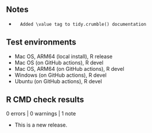 ## Notes

-		Added \value tag to tidy.crumble() documentation

## Test environments

-   Mac OS, ARM64 (local install), R release
-   Mac OS (on GitHub actions), R devel
-   Mac OS, ARM64 (on GitHub actions), R devel
-   Windows (on GitHub actions), R devel
-   Ubuntu (on GitHub actions), R devel

## R CMD check results

0 errors | 0 warnings | 1 note

* This is a new release.
